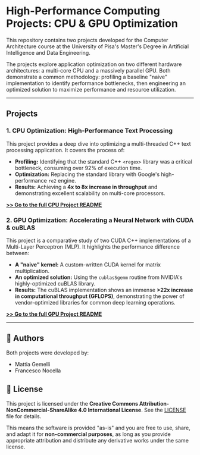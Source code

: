 # High-Performance Computing Projects: CPU & GPU Optimization

This repository contains two projects developed for the Computer Architecture course at the University of Pisa's Master's Degree in Artificial Intelligence and Data Engineering.

The projects explore application optimization on two different hardware architectures: a multi-core CPU and a massively parallel GPU. Both demonstrate a common methodology: profiling a baseline "naive" implementation to identify performance bottlenecks, then engineering an optimized solution to maximize performance and resource utilization.

---

## Projects

### 1. CPU Optimization: High-Performance Text Processing

This project provides a deep dive into optimizing a multi-threaded C++ text processing application. It covers the process of:
* **Profiling:** Identifying that the standard C++ `<regex>` library was a critical bottleneck, consuming over 92% of execution time. 
* **Optimization:** Replacing the standard library with Google's high-performance `re2` engine. 
* **Results:** Achieving a **4x to 8x increase in throughput** and demonstrating excellent scalability on multi-core processors. 

**[>> Go to the full CPU Project README](CA-project-CPU/README.md)**

### 2. GPU Optimization: Accelerating a Neural Network with CUDA & cuBLAS

This project is a comparative study of two CUDA C++ implementations of a Multi-Layer Perceptron (MLP). It highlights the performance difference between:
* **A "naive" kernel:** A custom-written CUDA kernel for matrix multiplication.
* **An optimized solution:** Using the `cublasSgemm` routine from NVIDIA's highly-optimized cuBLAS library.
* **Results:** The cuBLAS implementation shows an immense **>22x increase in computational throughput (GFLOPS)**, demonstrating the power of vendor-optimized libraries for common deep learning operations.

**[>> Go to the full GPU Project README](CA-project-GPU/README.md)**

---

## 👥 Authors

Both projects were developed by:

* Mattia Gemelli
* Francesco Nocella

## 📜 License

This project is licensed under the **Creative Commons Attribution-NonCommercial-ShareAlike 4.0 International License**. See the [LICENSE](http://creativecommons.org/licenses/by-nc-sa/4.0/) file for details.

This means the software is provided "as-is" and you are free to use, share, and adapt it for **non-commercial purposes**, as long as you provide appropriate attribution and distribute any derivative works under the same license.